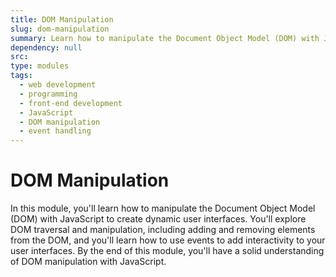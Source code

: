 ```yaml
---
title: DOM Manipulation
slug: dom-manipulation
summary: Learn how to manipulate the Document Object Model (DOM) with JavaScript to create dynamic user interfaces. Master DOM traversal, manipulation, and events.
dependency: null
src:
type: modules
tags:
  - web development
  - programming
  - front-end development
  - JavaScript
  - DOM manipulation
  - event handling
---
```


# DOM Manipulation

In this module, you'll learn how to manipulate the Document Object Model (DOM) with JavaScript to create dynamic user interfaces. You'll explore DOM traversal and manipulation, including adding and removing elements from the DOM, and you'll learn how to use events to add interactivity to your user interfaces. By the end of this module, you'll have a solid understanding of DOM manipulation with JavaScript.
